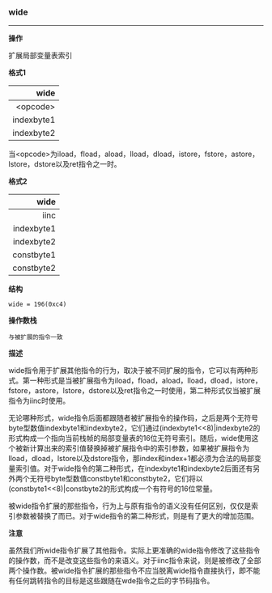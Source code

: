 ### wide

----

**操作**

扩展局部变量表索引

**格式1**

|wide|
|--------:|
|\<opcode\>|
|indexbyte1|
|indexbyte2|

当\<opcode\>为iload，fload，aload，lload，dload，istore，fstore，astore，lstore，dstore以及ret指令之一时。

**格式2**

|wide|
|--------:|
|iinc|
|indexbyte1|
|indexbyte2|
|constbyte1|
|constbyte2|

**结构**
```
wide = 196(0xc4)
```

**操作数栈**
```
与被扩展的指令一致
```

**描述**

wide指令用于扩展其他指令的行为，取决于被不同扩展的指令，它可以有两种形式。第一种形式是当被扩展指令为iload，fload，aload，lload，dload，istore，fstore，astore，lstore，dstore以及ret指令之一时使用，第二种形式仅当被扩展指令为iinc时使用。

无论哪种形式，wide指令后面都跟随者被扩展指令的操作码，之后是两个无符号byte型数值indexbyte1和indexbyte2，它们通过(indexbyte1<<8)|indexbyte2的形式构成一个指向当前栈帧的局部变量表的16位无符号索引。随后，wide使用这个被新计算出来的索引值替换掉被扩展指令中的索引参数，如果被扩展指令为lload，dload，lstore以及dstore指令，那index和index+1都必须为合法的局部变量索引值。对于wide指令的第二种形式，在indexbyte1和indexbyte2后面还有另外两个无符号byte型数值constbyte1和constbyte2，它们将以(constbyte1<<8)|constbyte2的形式构成一个有符号的16位常量。

被wide指令扩展的那些指令，行为上与原有指令的语义没有任何区别，仅仅是索引参数被替换了而已。对于wide指令的第二种形式，则是有了更大的增加范围。

**注意**

虽然我们所wide指令扩展了其他指令。实际上更准确的wide指令修改了这些指令的操作数，而不是改变这些指令的来语义。对于iinc指令来说，则是被修改了全部两个操作数。被wide指令扩展的那些指令不应当脱离wide指令直接执行，即不能有任何跳转指令的目标是这些跟随在wde指令之后的字节码指令。
